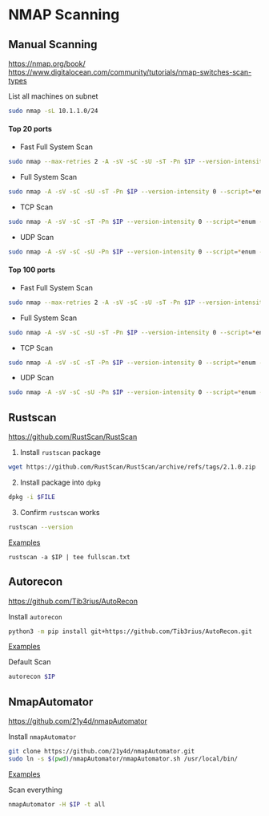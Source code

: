 # NMAP Scanning

## Manual Scanning
https://nmap.org/book/
https://www.digitalocean.com/community/tutorials/nmap-switches-scan-types

List all machines on subnet
```bash
sudo nmap -sL 10.1.1.0/24
```

#### Top 20 ports
- Fast Full System Scan
```bash
sudo nmap --max-retries 2 -A -sV -sC -sU -sT -Pn $IP --version-intensity 0 --script=*enum --script=vuln --top-ports 20 | tee fullscan.txt
```
- Full System Scan
```bash
sudo nmap -A -sV -sC -sU -sT -Pn $IP --version-intensity 0 --script=*enum --script=vuln --top-ports 20 | tee fullscan.txt
```
- TCP Scan
```bash
sudo nmap -A -sV -sC -sT -Pn $IP --version-intensity 0 --script=*enum --script=vuln --top-ports 20 | tee fullscan.txt
```

- UDP Scan
```bash
sudo nmap -A -sV -sC -sU -Pn $IP --version-intensity 0 --script=*enum --script=vuln --top-ports 20 | tee fullscan.txt
```

#### Top 100 ports

- Fast Full System Scan
```bash
sudo nmap --max-retries 2 -A -sV -sC -sU -sT -Pn $IP --version-intensity 0 --script=*enum --script=vuln --top-ports 100 | tee fullscan.txt
```
- Full System Scan
```bash
sudo nmap -A -sV -sC -sU -sT -Pn $IP --version-intensity 0 --script=*enum --script=vuln --top-ports 100 | tee fullscan.txt
```
- TCP Scan
```bash
sudo nmap -A -sV -sC -sT -Pn $IP --version-intensity 0 --script=*enum --script=vuln --top-ports 100 | tee fullscan.txt
```

- UDP Scan
```bash
sudo nmap -A -sV -sC -sU -Pn $IP --version-intensity 0 --script=*enum --script=vuln --top-ports 100 | tee fullscan.txt
```




## Rustscan
https://github.com/RustScan/RustScan

1. Install `rustscan` package
```bash
wget https://github.com/RustScan/RustScan/archive/refs/tags/2.1.0.zip
```
2. Install package into `dpkg`
```bash
dpkg -i $FILE
```
3. Confirm `rustscan` works
```bash
rustscan --version
```
<ins>Examples</in>

```
rustscan -a $IP | tee fullscan.txt
```

## Autorecon
https://github.com/Tib3rius/AutoRecon

Install `autorecon`
```bash
python3 -m pip install git+https://github.com/Tib3rius/AutoRecon.git
```
<ins>Examples</ins>

Default Scan
```bash
autorecon $IP 
```

## NmapAutomator
https://github.com/21y4d/nmapAutomator

Install `nmapAutomator`
```bash
git clone https://github.com/21y4d/nmapAutomator.git
sudo ln -s $(pwd)/nmapAutomator/nmapAutomator.sh /usr/local/bin/
```
<ins>Examples</ins>

Scan everything
```bash
nmapAutomator -H $IP -t all 
```
